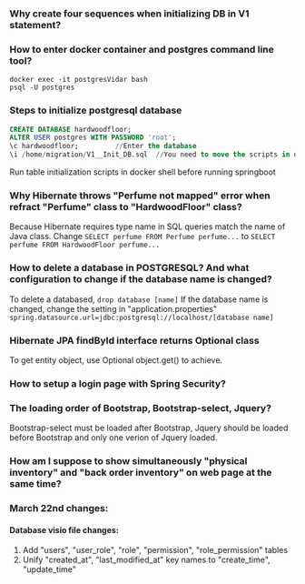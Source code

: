 ### Why create four sequences when initializing DB in V1 statement?

### How to enter docker container and postgres command line tool?
```shell
docker exec -it postgresVidar bash
psql -U postgres
```

### Steps to initialize postgresql database
```sql
CREATE DATABASE hardwoodfloor;
ALTER USER postgres WITH PASSWORD 'root';
\c hardwoodfloor;         //Enter the database
\i /home/migration/V1__Init_DB.sql  //You need to move the scripts in docker system directory before running them
```
Run table initialization scripts in docker shell before running springboot

### Why Hibernate throws "Perfume not mapped" error when refract "Perfume" class to "HardwoodFloor" class?
Because Hibernate requires type name in SQL queries match the name of Java class.
Change ```SELECT perfume FROM Perfume perfume...``` to ```SELECT perfume FROM HardwoodFloor perfume... ```

### How to delete a database in POSTGRESQL? And what configuration to change if the database name is changed?
To delete a databased, ```drop database [name]```
If the database name is changed, change the setting in "application.properties"
```spring.datasource.url=jdbc:postgresql://localhost/[database name]```

### Hibernate JPA findById interface returns Optional class
To get entity object, use Optional object.get() to achieve.

### How to setup a login page with Spring Security?

### The loading order of Bootstrap, Bootstrap-select, Jquery?
Bootstrap-select must be loaded after Bootstrap, Jquery should be loaded before Bootstrap and only one verion of Jquery loaded.

### How am I suppose to show simultaneously "physical inventory" and "back order inventory" on web page at the same time?


### March 22nd changes:
#### Database visio file changes:
1. Add "users", "user_role", "role", "permission", "role_permission" tables
2. Unify "created_at", "last_modified_at" key names to "create_time", "update_time"
#### 